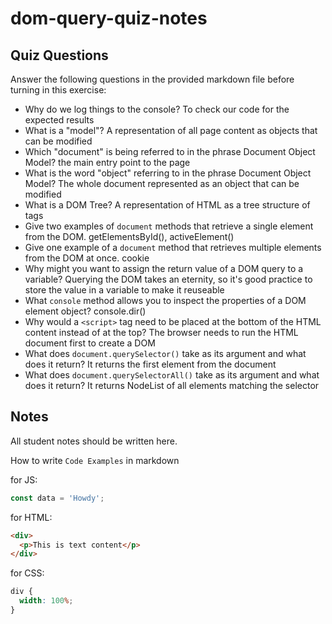 # dom-query-quiz-notes

## Quiz Questions

Answer the following questions in the provided markdown file before turning in this exercise:

- Why do we log things to the console?
  To check our code for the expected results
- What is a "model"?
  A representation of all page content as objects that can be modified
- Which "document" is being referred to in the phrase Document Object Model?
  the main entry point to the page
- What is the word "object" referring to in the phrase Document Object Model?
  The whole document represented as an object that can be modified
- What is a DOM Tree?
  A representation of HTML as a tree structure of tags
- Give two examples of `document` methods that retrieve a single element from the DOM.
  getElementsById(), activeElement()
- Give one example of a `document` method that retrieves multiple elements from the DOM at once.
  cookie
- Why might you want to assign the return value of a DOM query to a variable?
  Querying the DOM takes an eternity, so it's good practice to store the value in a variable to make it reuseable
- What `console` method allows you to inspect the properties of a DOM element object?
  console.dir()
- Why would a `<script>` tag need to be placed at the bottom of the HTML content instead of at the top?
  The browser needs to run the HTML document first to create a DOM
- What does `document.querySelector()` take as its argument and what does it return?
  It returns the first element from the document
- What does `document.querySelectorAll()` take as its argument and what does it return?
  It returns NodeList of all elements matching the selector

## Notes

All student notes should be written here.

How to write `Code Examples` in markdown

for JS:

```javascript
const data = 'Howdy';
```

for HTML:

```html
<div>
  <p>This is text content</p>
</div>
```

for CSS:

```css
div {
  width: 100%;
}
```
